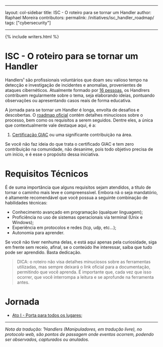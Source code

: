 ﻿---

layout: col-sidebar
title: ISC - O roteiro para se tornar um Handler
author: Raphael Moreira
contributors: 
permalink: /initiatives/isc_handler_roadmap/
tags: ["cybersecurity"]

---

{% include writers.html %}

# ISC - O roteiro para se tornar um Handler
Handlers¹ são profissionais voluntários que doam seu valioso tempo na detecção e investigação de incidentes e anomalias, 
provenientes de ataques cibernéticos. Atualmente formado por [16 pessoas](https://isc.sans.edu/handler_list.html), os 
Handlrers contribuem regularmente sobre o tema, seja elaborando ideias, pontuando observações ou apresentando casos reais 
de forma educativa.

A jornada para se tornar um Handler é longa, envolta de desafios e descobertas. O [roadmap oficial](https://isc.sans.edu/handlerroadmap.html)
contém detalhes minuciosos sobre o processo, bem como os requisitos a serem seguidos. Dentre eles, a única que contextualmente 
vale destaque aqui, é a:

1. [Certificação GIAC](http://www.giac.org/) ou uma significante contribuição na área.

Se você não faz ideia do que trata o certificado GIAC e tem zero contribuição na comunidade, não desanime, pois todo objetivo 
precisa de um início, e é esse o propósito dessa iniciativa.

# Requisitos Técnicos
É de suma importância que alguns requisitos sejam atendidos, a título de tornar o caminho mais leve e compreenssível. Embora nã
o seja mandatório, é altamente recomendável que você possua a seguinte combinação de habilidades técnicas:

- Conhecimento avançado em programação (qualquer linguagem);
- Proficiência no uso de sistemas operacionais via terminal (Unix e Windows);
- Experiência em protocolos e redes (tcp, udp, etc...);
- Autonomia para aprender.

Se você não tiver nenhuma delas, e está aqui apenas pela curiosidade, siga em frente sem receio, afinal, se o conteúdo lhe 
interessar, saiba que tudo pode ser aprendido. Basta dedicação.

> DICA: o roteiro não visa detalhes minuciosos sobre as ferramentas utilizadas, mas sempre deixará o link oficial para a
> documentação, permitindo que você aprenda. É importante que, cada vez que isso ocorrer, que você interrompa a leitura e
> se aprofunde na ferramenta antes.

# Jornada

- [Ato I - Porta para todos os lugares](acts/act_1.pt-BR.md);

---
_Nota da tradução: ¹Handlers (Manipuladores, em tradução livre), no protocolo web, são pontos de passagem onde eventos ocorrem, podendo 
ser observados, capturados ou anulados._ 